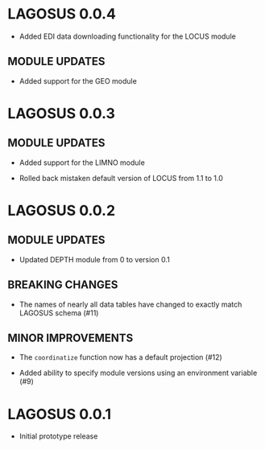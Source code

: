 # LAGOSUS 0.0.4

* Added EDI data downloading functionality for the LOCUS module

## MODULE UPDATES

* Added support for the GEO module

# LAGOSUS 0.0.3

## MODULE UPDATES

 * Added support for the LIMNO module
 
 * Rolled back mistaken default version of LOCUS from 1.1 to 1.0

# LAGOSUS 0.0.2

## MODULE UPDATES

 * Updated DEPTH module from 0 to version 0.1

## BREAKING CHANGES

 * The names of nearly all data tables have changed to exactly match LAGOSUS schema (#11)

## MINOR IMPROVEMENTS

 * The `coordinatize` function now has a default projection (#12)
 
 * Added ability to specify module versions using an environment variable (#9)

# LAGOSUS 0.0.1

* Initial prototype release
